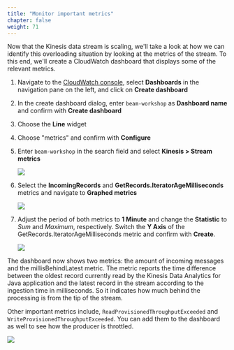 ```yaml
---
title: "Monitor important metrics"
chapter: false
weight: 71
---
```


Now that the Kinesis data stream is scaling, we'll take a look at how we can identify this overloading situation by looking at the metrics of the stream. To this end, we'll create a CloudWatch dashboard that displays some of the relevant metrics.

1. Navigate to the [CloudWatch console](https://console.aws.amazon.com/cloudwatch), select **Dashboards** in the navigation pane on the left, and click on **Create dashboard**

1. In the create dashboard dialog, enter `beam-workshop` as **Dashboard name** and confirm with **Create dashboard**

1. Choose the **Line** widget

1. Choose "metrics" and confirm with **Configure**

1. Enter `beam-workshop` in the search field and select **Kinesis > Stream metrics**

   ![](/images/beam-on-kda/cw-dashboard-1-filter.png)

1. Select the **IncomingRecords** and **GetRecords.IteratorAgeMilliseconds** metrics and navigate to **Graphed metrics**

   ![](/images/beam-on-kda/cw-dashboard-2-select-metrics.png)

1. Adjust the period of both metrics to **1 Minute** and change the **Statistic** to _Sum_ and _Maximum_, respectively. Switch the **Y Axis** of the GetRecords.IteratorAgeMilliseconds metric and confirm with **Create**.

   ![](/images/beam-on-kda/cw-dashboard-3-metric-properties.png)

The dashboard now shows two metrics: the amount of incoming messages and the millisBehindLatest metric. The metric reports the time difference between the oldest record currently read by the Kinesis Data Analytics for Java application and the latest record in the stream according to the ingestion time in milliseconds. So it indicates how much behind the processing is from the tip of the stream.

Other important metrics include, `ReadProvisionedThroughputExceeded` and `WriteProvisionedThroughputExceeded`. You can add them to the dashboard as well to see how the producer is throttled.

![](/images/beam-on-kda/cw-dashboard-5-scale-kds.png)

